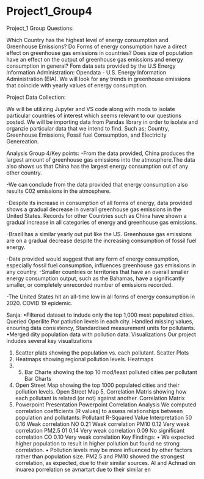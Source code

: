# Project1_Group4
Project_1
Group Questions:

Which Country has the highest level of energy consumption and Greenhouse Emissions?
Do Forms of energy consumption have a direct effect on greenhouse gas emissions in countries?
Does size of population have an effect on the output of greenhouse gas emissions and energy consumption in general?
Fom data sets provided by the U.S Energy Information Administration: Opendata - U.S. Energy Information Administration (EIA). We will look for any trends in greenhouse emissions that coincide with yearly values of energy consumption.

Project Data Collection:

We will be utilizing Jupyter and VS code along with mods to isolate particular countries of interest which seems relevant to our questions posted. We will be importing data from Pandas library in order to isolate and organzie particular data that we intend to find. Such as; Country, Greenhouse Emissions, Fossil fuel Consumption, and Electricity Genereation.









Analysis Group 4/Key points:
-From the data provided,  China produces the largest amount of greenhouse gas emissions into the atmosphere.The data also shows us that China has the largest energy consumption out of any other country. 

-We can conclude from the data provided  that  energy consumption also results C02 emissions in the atmosphere.


-Despite its increase in consumption of all forms of energy, data provided shows a gradual decrease in overall greenhouse gas emissions in the United States. Records for other Countries such as China have shown a gradual increase in all categories of energy and greenhouse gas emissions. 

-Brazil has a similar yearly out put like the US. Greenhouse gas emissions are on a gradual decrease despite the increasing consumption of fossil fuel energy.

-Data provided would suggest that any form of energy consumption, especially fossil fuel consumption, influences greenhouse gas emissions in any country.
-Smaller countries or territories that have an overall smaller energy consumption output, such as the Bahamas, have a significantly smaller, or completely unrecorded number of emissions recorded.

-The United States hit an all-time low in all forms of energy consumption in 2020. COVID 19 epidemic.


Sanja:
•Filtered dataset to indude only the top 1,000 mest populated cities. Queried Operilite Por patlution levels in each city. Handled missing values, enouring data consistency, Standardised measurement units for pollutants.
•Merged dity population data with pollution data. Visualizations Our project indudes several key visualizations 
1. Scatter plats showing the population vs. each pollutant. Scatter Plots
2. Heatmaps showing regional pollution levels. Heatmaps
3. 5. Bar Charte showing the top 10 mod/least polluted cities per pollutant Bar Charts
4. Open Street Map showing the top 1000 populated cities and their pollution levels. Open Street Map 5. Correlation Matris showing how each pollutant is related (or not) against another. Correlation Matrix
5. Powerpoint Presentation Powerpoint Correlation Analysis We computed correlation coefficients (R values) to assess relationships between population and pollutants: Pollutant R-Squared Value Interpretation 50 0.16 Weak correlation NO 0.21 Weak correlation PM10 0.12 Very weak correlation PM2.5 01 0.14 Very weak correlation 0.09 No significant correlation CO 0.10 Very weak correlation Key Findings:
   • We expected higher population to result in higher pollution but found ne strong correlation. • Pollution levels may be more influenced by other factors rather than population size. PM2.5 and PM10 showed the strongest correlation, as expected, due to their similar sources. Al and Achnad on inuarea porrelation se avnartart due to their similar en
